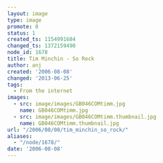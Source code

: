 ```yaml
---
layout: image
type: image
promote: 0
status: 1
created_ts: 1154991684
changed_ts: 1372159490
node_id: 1678
title: Tim Minchin - So Rock
author: anj
created: '2006-08-08'
changed: '2013-06-25'
tags:
  - From the internet
images:
  - src: image/images/GB046COMtimm.jpg
    name: GB046COMtimm.jpg
  - src: image/images/GB046COMtimm.thumbnail.jpg
    name: GB046COMtimm.thumbnail.jpg
url: "/2006/08/08/tim_minchin_so_rock/"
aliases:
  - "/node/1678/"
date: '2006-08-08'
---
```


